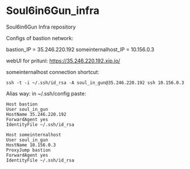 # Soul6in6Gun_infra
Soul6in6Gun Infra repository

Configs of bastion network:

bastion_IP = 35.246.220.192
someinternalhost_IP = 10.156.0.3

webUI for pritunl:
https://35.246.220.192.xip.io/

someinternalhost connection shortcut:
````
ssh -t -i ~/.ssh/id_rsa -A soul_in_gun@35.246.220.192 ssh 10.156.0.3
````
Alias way: in ~/.ssh/config paste:
````
Host bastion
User soul_in_gun
HostName 35.246.220.192
ForwardAgent yes
IdentityFile ~/.ssh/id_rsa

Host someinternalhost
User soul_in_gun
HostName 10.156.0.3
ProxyJump bastion
ForwardAgent yes
IdentityFile ~/.ssh/id_rsa
````
